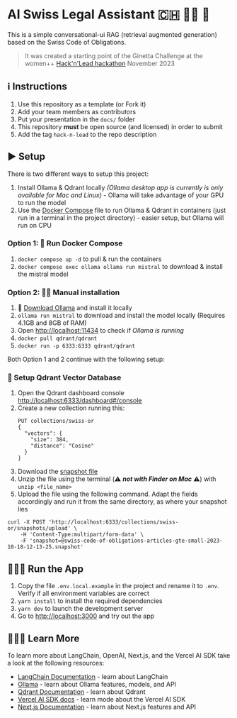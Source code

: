 # AI Swiss Legal Assistant 🇨🇭 👩‍⚖️ 🤖

This is a simple conversational-ui RAG (retrieval augmented generation) based on the Swiss Code of Obligations.

> It was created a starting point of the Ginetta Challenge at the women++ [Hack'n'Lead hackathon](www.womenplusplus.ch/hackandlead) November 2023

## ℹ️ Instructions

1. Use this repository as a template (or Fork it)
2. Add your team members as contributors
3. Put your presentation in the `docs/` folder
4. This repository **must** be open source (and licensed) in order to submit
5. Add the tag `hack-n-lead` to the repo description

## ▶️ Setup

There is two different ways to setup this project:

1. Install Ollama & Qdrant locally _(Ollama desktop app is currently is only available for Mac and Linux)_ - Ollama will take advantage of your GPU to run the model
1. Use the [Docker Compose](https://docs.docker.com/compose/) file to run Ollama & Qdrant in containers (just run in a terminal in the project directory) - easier setup, but Ollama will run on CPU

### Option 1: 🐳 Run Docker Compose

1. `docker compose up -d` to pull & run the containers
1. `docker compose exec ollama ollama run mistral` to download & install the mistral model

### Option 2: 🖐🏼 Manual installation

1. 🦙 [Download Ollama](https://ollama.ai/download) and install it locally
2. `ollama run mistral` to download and install the model locally (Requires 4.1GB and 8GB of RAM)
3. Open <http://localhost:11434> to check if _Ollama is running_
4. `docker pull qdrant/qdrant`
5. `docker run -p 6333:6333 qdrant/qdrant`

Both Option 1 and 2 continue with the following setup:

### 💾 Setup Qdrant Vector Database

1. Open the Qdrant dashboard console <http://localhost:6333/dashboard#/console>
1. Create a new collection running this:
   ```curl
   PUT collections/swiss-or
   {
     "vectors": {
       "size": 384,
       "distance": "Cosine"
     }
   }
   ```
1. Download the [snapshot file](https://huggingface.co/datasets/brunnolou/swiss-code-of-obligations/resolve/main/swiss-code-of-obligations-articles-gte-small-2023-10-18-12-13-25_qdrant-v1-6-1.snapshot.zip)
1. Unzip the file using the terminal (⚠️ **_not with Finder on Mac_** ⚠️) with `unzip <file_name>`
1. Upload the file using the following command. Adapt the fields accordingly and run it from the same directory, as where your snapshot lies

```shell
curl -X POST 'http://localhost:6333/collections/swiss-or/snapshots/upload' \
    -H 'Content-Type:multipart/form-data' \
    -F 'snapshot=@swiss-code-of-obligations-articles-gte-small-2023-10-18-12-13-25.snapshot'
```

## 👩🏽‍💻 Run the App

1. Copy the file `.env.local.example` in the project and rename it to `.env`. Verify if all environment variables are correct
1. `yarn install` to install the required dependencies
1. `yarn dev` to launch the development server
1. Go to <http://localhost:3000> and try out the app

## 👩🏽‍🏫 Learn More

To learn more about LangChain, OpenAI, Next.js, and the Vercel AI SDK take a look at the following resources:

- [LangChain Documentation](https://js.langchain.com/docs) - learn about LangChain
- [Ollama](https://ollama.ai/) - learn about Ollama features, models, and API
- [Qdrant Documentation](https://qdrant.tech/documentation/) - learn about Qdrant
- [Vercel AI SDK docs](https://sdk.vercel.ai/docs) - learn mode about the Vercel AI SDK
- [Next.js Documentation](https://nextjs.org/docs) - learn about Next.js features and API

